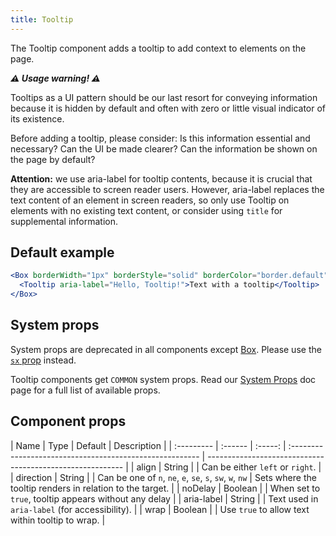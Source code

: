 ```yaml
---
title: Tooltip
---
```


The Tooltip component adds a tooltip to add context to elements on the page.

**_⚠️ Usage warning! ⚠️_**

Tooltips as a UI pattern should be our last resort for conveying information because it is hidden by default and often with zero or little visual indicator of its existence.

Before adding a tooltip, please consider: Is this information essential and necessary? Can the UI be made clearer? Can the information be shown on the page by default?

**Attention:** we use aria-label for tooltip contents, because it is crucial that they are accessible to screen reader users. However, aria-label replaces the text content of an element in screen readers, so only use Tooltip on elements with no existing text content, or consider using `title` for supplemental information.

## Default example

```jsx live
<Box borderWidth="1px" borderStyle="solid" borderColor="border.default" borderRadius={2} p={3}>
  <Tooltip aria-label="Hello, Tooltip!">Text with a tooltip</Tooltip>
</Box>
```

## System props

<Note variant="warning">

System props are deprecated in all components except [Box](/Box). Please use the [`sx` prop](/overriding-styles) instead.

</Note>

Tooltip components get `COMMON` system props. Read our [System Props](/system-props) doc page for a full list of available props.

## Component props

| Name       | Type    | Default | Description                                              |
| :--------- | :------ | :-----: | :------------------------------------------------------- | --------------------------------------------------------- |
| align      | String  |         | Can be either `left` or `right`.                         |
| direction  | String  |         | Can be one of `n`, `ne`, `e`, `se`, `s`, `sw`, `w`, `nw` | Sets where the tooltip renders in relation to the target. |
| noDelay    | Boolean |         | When set to `true`, tooltip appears without any delay    |
| aria-label | String  |         | Text used in `aria-label` (for accessibility).           |
| wrap       | Boolean |         | Use `true` to allow text within tooltip to wrap.         |
